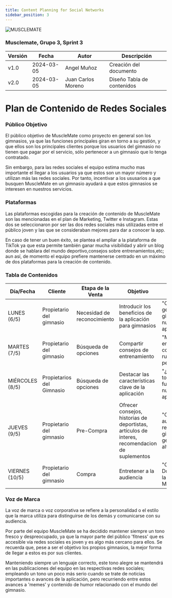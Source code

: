 ```yaml
---
title: Content Planning for Social Networks
sidebar_position: 3
---
```

![MUSCLEMATE](logo.png)

### Musclemate, Grupo 3, Sprint 3

| Versión | Fecha      | Autor         | Descripción            |
| ------- | ---------- | -----         | ---------------------- |
| v1.0    | 2024-03-05 | Angel Muñoz   | Creación del documento |
| v2.0    | 2024-03-05 | Juan Carlos Moreno   | Diseño Tabla de contenidos |

# Plan de Contenido de Redes Sociales

### Público Objetivo

El público objetivo de MuscleMate como proyecto en general son los gimnasios, ya que las funciones principales giran en torno a su gestión, y que ellos son los principales clientes porque los usuarios del gimnasio no tienen que pagar por el servicio, sólo pertenecer a un gimnasio que lo tenga contratado.

Sin embargo, para las redes sociales el equipo estima mucho mas importante el llegar a los usuarios ya que estos son un mayor número y utilizan más las redes sociales. Por tanto, incentivar a los ususarios a que busquen MuscleMate en un gimnasio ayudará a que estos gimnasios se interesen en nuestros servicios.

### Plataformas 

Las plataformas escogidas para la creación de contenido de MuscleMate son las mencionadas en el plan de Marketing, Twitter e Instagram. Estas dos se seleccionaron por ser las dos redes sociales más utilizadas entre el público joven y las que se consideraban mejores para dar a conocer la app.

En caso de tener un buen éxito, se plantea el ampliar a la plataforma de TikTok ya que esta permite también ganar mucha visibilidad y abrir un blog donde se hablara del mundo deportivo,consejos sobre entrenamientos,etc; aun así, de momento el equipo prefiere mantenerse centrado en un máximo de dos plataformas para la creación de contenido.

### Tabla de Contenidos

| Día/Fecha | Cliente | Etapa de la Venta |   Objetivo  |   Título   | Temas, Palabras Clave, Hashtags | Formato/Tipo | Responsable | Canales | Resultados |
| ----- | ----- | -----| ----- | ----- | ----- | -----| ----- | -----| ----- |
| LUNES (6/5) | Propietario del gimnasio | Necesidad de reconocimiento | Introducir los beneficios de la aplicación para gimnasios | "Optimiza la gestión de tu gimnasio con nuestra aplicación" | #GestiónDeGimnasios #Eficiencia #SoftwareGimnasio | Video explicativo | Ángel Muñoz | Twitter,Instagram | 1000 visualizaciones |
| MARTES (7/5) | Propietario del gimnasio | Búsqueda de opciones | Compartir consejos de entrenamiento | "Mejora tus entrenamientos con nuestras rutinas personalizadas" | #Entrenamiento #RutinasGimnasio #Salud | Infografía| Jorge | Instagram, Twitter| 2500 visualizaciones|
| MIÉRCOLES (8/5) | Propietarios del Gimnasio | Búsqueda de opciones | Destacar las características clave de la aplicación | "¿Conoces todas las funciones de nuestra aplicación?" | #GestiónDeGimnasios #Funcionalidades #Eficiencia | Publicación de texto/Video | Jorge | Instagram, Twitter, TikTok| 2500 visualizaciones |
| JUEVES (9/5) | Propietario del gimnasio | Pre-Compra | Ofrecer consejos, historias de deportistas, artículos de interes, recomendacion de suplementos |"Como aumentar la rentabilidad de gimnasios y generar mas altas"| #RutinaPecho #EquipamientoCasero #Disciplina | Entrada de Blog | Ángel Muñoz | Blog web | 3000 visualizaciones |
| VIERNES (10/5) | Propietario del gimnasio | Compra | Entretener a la audiencia | "Office Tour: Donde se crea la magia de MuscleMate" | #Gimnasio #Humor #Fitness | Video Meme, Foto Edit | Jorge | Instagram, TikTok, Twitter | 4000 visualizaciones|

### Voz de Marca 

La voz de marca o voz corporativa se refiere a la personalidad o el estilo que la marca utiliza para distinguirse de los demás y comunicarse con su audiencia.

Por parte del equipo MuscleMate se ha decidido mantener siempre un tono fresco y despreocupado, ya que la mayor parte del público 'fitness' que es accesible vía redes sociales es joven y es algo más cercano para ellos. Se recuerda que, pese a ser el objetivo los propios gimnasios, la mejor forma de llegar a estos es por sus clientes.

Manteniendo siempre un lenguaje correcto, este tono alegre se mantendrá en las publicaciones del equipo en las respectivas redes sociales; empleando un tono un poco más serio cuando se trate de noticias importantes o avances de la aplicación, pero recurriendo entre estos avances a 'memes' y contenido de humor relacionado con el mundo del gimnasio.

